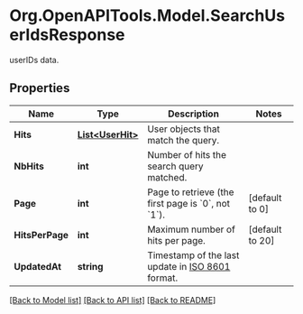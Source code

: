 # Org.OpenAPITools.Model.SearchUserIdsResponse
userIDs data.

## Properties

Name | Type | Description | Notes
------------ | ------------- | ------------- | -------------
**Hits** | [**List&lt;UserHit&gt;**](UserHit.md) | User objects that match the query. | 
**NbHits** | **int** | Number of hits the search query matched. | 
**Page** | **int** | Page to retrieve (the first page is &#x60;0&#x60;, not &#x60;1&#x60;). | [default to 0]
**HitsPerPage** | **int** | Maximum number of hits per page. | [default to 20]
**UpdatedAt** | **string** | Timestamp of the last update in [ISO 8601](https://wikipedia.org/wiki/ISO_8601) format. | 

[[Back to Model list]](../README.md#documentation-for-models) [[Back to API list]](../README.md#documentation-for-api-endpoints) [[Back to README]](../README.md)

